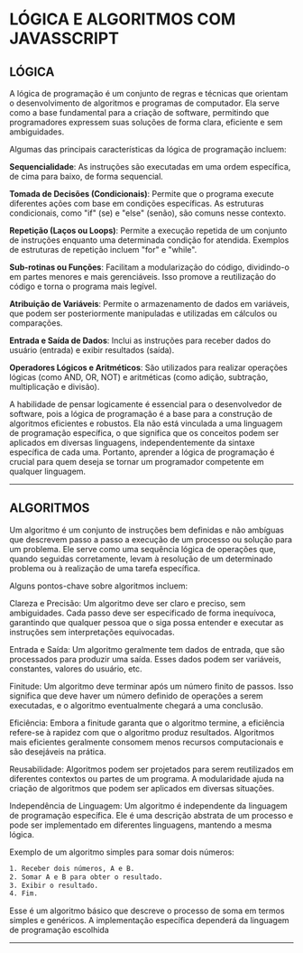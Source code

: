 # LÓGICA E ALGORITMOS COM JAVASSCRIPT

## LÓGICA

A lógica de programação é um conjunto de regras e técnicas que orientam o desenvolvimento de algoritmos e programas de computador. Ela serve como a base fundamental para a criação de software, permitindo que programadores expressem suas soluções de forma clara, eficiente e sem ambiguidades.

Algumas das principais características da lógica de programação incluem:

**Sequencialidade**: As instruções são executadas em uma ordem específica, de cima para baixo, de forma sequencial.

**Tomada de Decisões (Condicionais)**: Permite que o programa execute diferentes ações com base em condições específicas. As estruturas condicionais, como "if" (se) e "else" (senão), são comuns nesse contexto.

**Repetição (Laços ou Loops)**: Permite a execução repetida de um conjunto de instruções enquanto uma determinada condição for atendida. Exemplos de estruturas de repetição incluem "for" e "while".

**Sub-rotinas ou Funções**: Facilitam a modularização do código, dividindo-o em partes menores e mais gerenciáveis. Isso promove a reutilização do código e torna o programa mais legível.

**Atribuição de Variáveis**: Permite o armazenamento de dados em variáveis, que podem ser posteriormente manipuladas e utilizadas em cálculos ou comparações.

**Entrada e Saída de Dados**: Inclui as instruções para receber dados do usuário (entrada) e exibir resultados (saída).

**Operadores Lógicos e Aritméticos**: São utilizados para realizar operações lógicas (como AND, OR, NOT) e aritméticas (como adição, subtração, multiplicação e divisão).

A habilidade de pensar logicamente é essencial para o desenvolvedor de software, pois a lógica de programação é a base para a construção de algoritmos eficientes e robustos. Ela não está vinculada a uma linguagem de programação específica, o que significa que os conceitos podem ser aplicados em diversas linguagens, independentemente da sintaxe específica de cada uma. Portanto, aprender a lógica de programação é crucial para quem deseja se tornar um programador competente em qualquer linguagem.

---

## ALGORITMOS

Um algoritmo é um conjunto de instruções bem definidas e não ambíguas que descrevem passo a passo a execução de um processo ou solução para um problema. Ele serve como uma sequência lógica de operações que, quando seguidas corretamente, levam à resolução de um determinado problema ou à realização de uma tarefa específica.

Alguns pontos-chave sobre algoritmos incluem:

Clareza e Precisão: Um algoritmo deve ser claro e preciso, sem ambiguidades. Cada passo deve ser especificado de forma inequívoca, garantindo que qualquer pessoa que o siga possa entender e executar as instruções sem interpretações equivocadas.

Entrada e Saída: Um algoritmo geralmente tem dados de entrada, que são processados para produzir uma saída. Esses dados podem ser variáveis, constantes, valores do usuário, etc.

Finitude: Um algoritmo deve terminar após um número finito de passos. Isso significa que deve haver um número definido de operações a serem executadas, e o algoritmo eventualmente chegará a uma conclusão.

Eficiência: Embora a finitude garanta que o algoritmo termine, a eficiência refere-se à rapidez com que o algoritmo produz resultados. Algoritmos mais eficientes geralmente consomem menos recursos computacionais e são desejáveis na prática.

Reusabilidade: Algoritmos podem ser projetados para serem reutilizados em diferentes contextos ou partes de um programa. A modularidade ajuda na criação de algoritmos que podem ser aplicados em diversas situações.

Independência de Linguagem: Um algoritmo é independente da linguagem de programação específica. Ele é uma descrição abstrata de um processo e pode ser implementado em diferentes linguagens, mantendo a mesma lógica.

Exemplo de um algoritmo simples para somar dois números:

```txt
1. Receber dois números, A e B.
2. Somar A e B para obter o resultado.
3. Exibir o resultado.
4. Fim.

```

Esse é um algoritmo básico que descreve o processo de soma em termos simples e genéricos. A implementação específica dependerá da linguagem de programação escolhida

---
